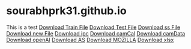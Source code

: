 # sourabhprk31.github.io



This is a test
<a href="answers.json">Download Train File</a>
<a href="answers_test.json">Download Test File</a>
<a href="ss.json">Download ss File</a>
<a href="answers2.json">Download new File</a>
<a href="initial_perspective_calibration.py">Download ipc</a>
<a href="new_cam_cal_for_real_robot.py">Download camCal</a>
<a href="camera_data.zip">Download camData</a>
<a href="openAI.zip">Download openAI</a>
<a href="Automation_Script.zip">Download AS</a>
<a href="MOZILLA.zip">Download MOZILLA</a>
<a href="Book2.xlsx">Download xlsx</a>
